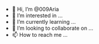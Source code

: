- 👋 Hi, I’m @009Aria
- 👀 I’m interested in ...
- 🌱 I’m currently learning ...
- 💞️ I’m looking to collaborate on ...
- 📫 How to reach me ...

<!---
009Aria/009Aria is a ✨ special ✨ repository because its `README.md` (this file) appears on your GitHub profile.
You can click the Preview link to take a look at your changes.
--->
